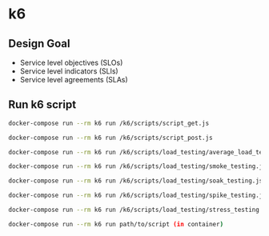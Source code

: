# k6

## Design Goal
- Service level objectives (SLOs)
- Service level indicators (SLIs)
- Service level agreements (SLAs)

## Run k6 script
``` bash
docker-compose run --rm k6 run /k6/scripts/script_get.js

docker-compose run --rm k6 run /k6/scripts/script_post.js

docker-compose run --rm k6 run /k6/scripts/load_testing/average_load_testing.js

docker-compose run --rm k6 run /k6/scripts/load_testing/smoke_testing.js

docker-compose run --rm k6 run /k6/scripts/load_testing/soak_testing.js

docker-compose run --rm k6 run /k6/scripts/load_testing/spike_testing.js

docker-compose run --rm k6 run /k6/scripts/load_testing/stress_testing.js

docker-compose run --rm k6 run path/to/script (in container)
```
